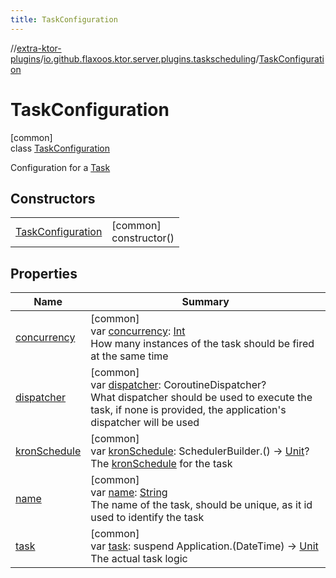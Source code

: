 ```yaml
---
title: TaskConfiguration
---
```


//[extra-ktor-plugins](../../../index.md)/[io.github.flaxoos.ktor.server.plugins.taskscheduling](../index.md)/[TaskConfiguration](index.md)

# TaskConfiguration

[common]\
class [TaskConfiguration](index.md)

Configuration for a [Task](../../io.github.flaxoos.ktor.server.plugins.taskscheduling.tasks/-task/index.md)

## Constructors

|                                             |                           |
|---------------------------------------------|---------------------------|
| [TaskConfiguration](-task-configuration.md) | [common]<br>constructor() |

## Properties

| Name                             | Summary                                                                                                                                                                                                      |
|----------------------------------|--------------------------------------------------------------------------------------------------------------------------------------------------------------------------------------------------------------|
| [concurrency](concurrency.md)    | [common]<br>var [concurrency](concurrency.md): [Int](https://kotlinlang.org/api/latest/jvm/stdlib/kotlin/-int/index.md)<br>How many instances of the task should be fired at the same time                   |
| [dispatcher](dispatcher.md)      | [common]<br>var [dispatcher](dispatcher.md): CoroutineDispatcher?<br>What dispatcher should be used to execute the task, if none is provided, the application's dispatcher will be used                      |
| [kronSchedule](kron-schedule.md) | [common]<br>var [kronSchedule](kron-schedule.md): SchedulerBuilder.() -&gt; [Unit](https://kotlinlang.org/api/latest/jvm/stdlib/kotlin/-unit/index.md)?<br>The [kronSchedule](kron-schedule.md) for the task |
| [name](name.md)                  | [common]<br>var [name](name.md): [String](https://kotlinlang.org/api/latest/jvm/stdlib/kotlin/-string/index.md)<br>The name of the task, should be unique, as it id used to identify the task                |
| [task](task.md)                  | [common]<br>var [task](task.md): suspend Application.(DateTime) -&gt; [Unit](https://kotlinlang.org/api/latest/jvm/stdlib/kotlin/-unit/index.md)<br>The actual task logic                                    |

